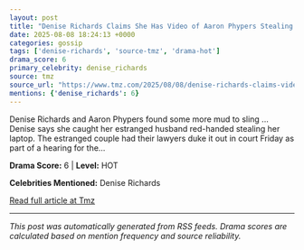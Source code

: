 ```yaml
---
layout: post
title: "Denise Richards Claims She Has Video of Aaron Phypers Stealing Her Laptop"""
date: 2025-08-08 18:24:13 +0000
categories: gossip
tags: ['denise-richards', 'source-tmz', 'drama-hot']
drama_score: 6
primary_celebrity: denise_richards
source: tmz
source_url: "https://www.tmz.com/2025/08/08/denise-richards-claims-video-aaron-phypers-stealing-laptop/"""
mentions: {'denise_richards': 6}
---
```


Denise Richards and Aaron Phypers found some more mud to sling ... Denise says she caught her estranged husband red-handed stealing her laptop. The estranged couple had their lawyers duke it out in court Friday as part of a hearing for the…

**Drama Score:** 6 | **Level:** HOT

**Celebrities Mentioned:** Denise Richards

[Read full article at Tmz](https://www.tmz.com/2025/08/08/denise-richards-claims-video-aaron-phypers-stealing-laptop/)

---
*This post was automatically generated from RSS feeds. Drama scores are calculated based on mention frequency and source reliability.*
